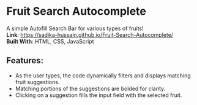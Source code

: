 # Fruit Search Autocomplete   
A simple Autofill Search Bar for various types of fruits!  
**Link**: https://sadika-hussain.github.io/Fruit-Search-Autocomplete/  
**Built With**: HTML, CSS, JavaScript  
## Features:  
* As the user types, the code dynamically filters and displays matching fruit suggestions.  
* Matching portions of the suggestions are bolded for clarity.  
* Clicking on a suggestion fills the input field with the selected fruit.
